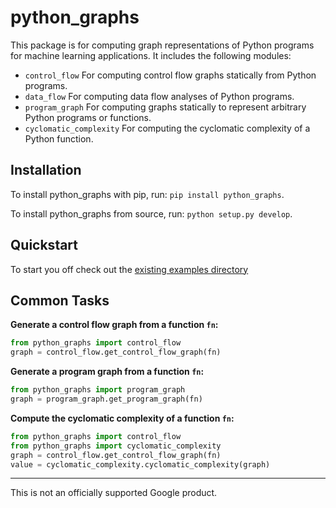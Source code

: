 # python_graphs

This package is for computing graph representations of Python programs for
machine learning applications. It includes the following modules:

*   `control_flow` For computing control flow graphs statically from Python
    programs.
*   `data_flow` For computing data flow analyses of Python programs.
*   `program_graph` For computing graphs statically to represent arbitrary
    Python programs or functions.
*   `cyclomatic_complexity` For computing the cyclomatic complexity of a Python function.


## Installation

To install python_graphs with pip, run: `pip install python_graphs`.

To install python_graphs from source, run: `python setup.py develop`.

## Quickstart

To start you off check out the [existing examples directory](https://github.com/google-research/python-graphs/tree/main/python_graphs/examples)

## Common Tasks

**Generate a control flow graph from a function `fn`:**

```python
from python_graphs import control_flow
graph = control_flow.get_control_flow_graph(fn)
```

**Generate a program graph from a function `fn`:**

```python
from python_graphs import program_graph
graph = program_graph.get_program_graph(fn)
```

**Compute the cyclomatic complexity of a function `fn`:**

```python
from python_graphs import control_flow
from python_graphs import cyclomatic_complexity
graph = control_flow.get_control_flow_graph(fn)
value = cyclomatic_complexity.cyclomatic_complexity(graph)
```

---

This is not an officially supported Google product.
